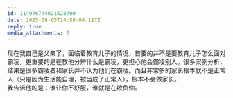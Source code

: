 ```yaml
---
id: 114976744021628790
date: 2025-08-05T14:58:04.117Z
reply: true
media_attachments: 0
---
```


现在我自己是父亲了，面临着教育儿子的情况，首要的并不是要教育儿子怎么面对霸凌，更重要的是在教他分辨什么是霸凌，更担心他会霸凌别人。很多案例分析，结果是很多霸凌者和家长并不认为他们在霸凌。而且非常多的家长根本就不是正常人（只是因为生活能自理，被当成了正常人），根本不会做家长。  
我告诉他的是：谁让你不舒服，谁就是在欺负你。


